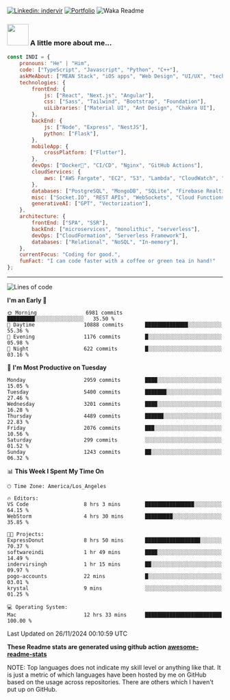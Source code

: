 

[![Linkedin: indervir](https://img.shields.io/badge/-Indervir%20Singh-blue?style=flat-square&logo=Linkedin&logoColor=white&link=https://www.linkedin.com/in/indervir-singh/)](https://www.linkedin.com/in/indervir-singh/)
[![Portfolio](https://img.shields.io/badge/Developer%20Portfolio-46a2f1.svg?&style=flat-square&logo=Google-Chrome&logoColor=white&link=https://www.softwareindi.com/)](https://www.softwareindi.com)
![Waka Readme](https://github.com/indervirsingh/indervirsingh/workflows/Waka%20Readme/badge.svg)

<!-- ### 📫 Like to meet me?

Pick a slot if you'd like to meet me and chat about anything you are passionate about - but make sure to describe the agenda

<a href="https://calendly.com/anmol098/30min" target="_blank"><img width="498" alt="meet_link" src="https://user-images.githubusercontent.com/15426564/144297439-f530f383-e73e-41e0-9914-a9b7d3f432e5.png"></a>

👇 Hit in your console or terminal to connect with me.

```bash
npx anmol
```
**👆 This command line tool can be found at [npx anmol](https://github.com/anmol098/npx_card)** -->

### <img src="https://media.giphy.com/media/VgCDAzcKvsR6OM0uWg/giphy.gif" width="50"> A little more about me...  

```javascript
const INDI = {
    pronouns: "He" | "Him",
    code: ["TypeScript", "Javascript", "Python", "C++"],
    askMeAbout: ["MEAN Stack", "iOS apps", "Web Design", "UI/UX", "tech trends"],
    technologies: {
        frontEnd: {
            js: ["React", "Next.js", "Angular"],
            css: ["Sass", "Tailwind", "Bootstrap", "Foundation"],
            uiLibraries: ["Material UI", "Ant Design", "Chakra UI"],
        },
        backEnd: {
            js: ["Node", "Express", "NestJS"],
            python: ["Flask"],
        },
        mobileApp: {
            crossPlatform: ["Flutter"],
        },
        devOps: ["Docker🐳", "CI/CD", "Nginx", "GitHub Actions"],
        cloudServices: {
            aws: ["AWS Fargate", "EC2", "S3", "Lambda", "CloudWatch", "RDS"],
        },
        databases: ["PostgreSQL", "MongoDB", "SQLite", "Firebase Realtime DB", "redis"],
        misc: ["Socket.IO", "REST APIs", "WebSockets", "Cloud Functions"],
        generativeAI: ["GPT", "Vectorization"],
    },
    architecture: {
        frontEnd: ["SPA", "SSR"],
        backEnd: ["microservices", "monolithic", "serverless"],
        devOps: ["CloudFormation", "Serverless Framework"],
        databases: ["Relational", "NoSQL", "In-memory"],
    },
    currentFocus: "Coding for good.",
    funFact: "I can code faster with a coffee or green tea in hand!"
};
```


---
<!--START_SECTION:waka-->
![Lines of code](https://img.shields.io/badge/From%20Hello%20World%20I%27ve%20Written-5.0%20million%20lines%20of%20code-blue)

**I'm an Early 🐤** 

```text
🌞 Morning                6981 commits        █████████░░░░░░░░░░░░░░░░   35.50 % 
🌆 Daytime                10888 commits       ██████████████░░░░░░░░░░░   55.36 % 
🌃 Evening                1176 commits        █░░░░░░░░░░░░░░░░░░░░░░░░   05.98 % 
🌙 Night                  622 commits         █░░░░░░░░░░░░░░░░░░░░░░░░   03.16 % 
```
📅 **I'm Most Productive on Tuesday** 

```text
Monday                   2959 commits        ████░░░░░░░░░░░░░░░░░░░░░   15.05 % 
Tuesday                  5400 commits        ███████░░░░░░░░░░░░░░░░░░   27.46 % 
Wednesday                3201 commits        ████░░░░░░░░░░░░░░░░░░░░░   16.28 % 
Thursday                 4489 commits        ██████░░░░░░░░░░░░░░░░░░░   22.83 % 
Friday                   2076 commits        ███░░░░░░░░░░░░░░░░░░░░░░   10.56 % 
Saturday                 299 commits         ░░░░░░░░░░░░░░░░░░░░░░░░░   01.52 % 
Sunday                   1243 commits        ██░░░░░░░░░░░░░░░░░░░░░░░   06.32 % 
```


📊 **This Week I Spent My Time On** 

```text
🕑︎ Time Zone: America/Los_Angeles

🔥 Editors: 
VS Code                  8 hrs 3 mins        ████████████████░░░░░░░░░   64.15 % 
WebStorm                 4 hrs 30 mins       █████████░░░░░░░░░░░░░░░░   35.85 % 

🐱‍💻 Projects: 
ExpressDonut             8 hrs 50 mins       ██████████████████░░░░░░░   70.37 % 
softwareindi             1 hr 49 mins        ████░░░░░░░░░░░░░░░░░░░░░   14.49 % 
indervirsingh            1 hr 15 mins        ██░░░░░░░░░░░░░░░░░░░░░░░   09.97 % 
pogo-accounts            22 mins             █░░░░░░░░░░░░░░░░░░░░░░░░   03.01 % 
krystal                  9 mins              ░░░░░░░░░░░░░░░░░░░░░░░░░   01.25 % 

💻 Operating System: 
Mac                      12 hrs 33 mins      █████████████████████████   100.00 % 
```


 Last Updated on 26/11/2024 00:10:59 UTC
<!--END_SECTION:waka-->

**These Readme stats are generated using github action [awesome-readme-stats](https://github.com/anmol098/waka-readme-stats)**

NOTE: Top languages does not indicate my skill level or anything like that. It is just a metric of which languages have been hosted by me on GitHub based on the usage across repositories. There are others which I haven't put up on GitHub.
